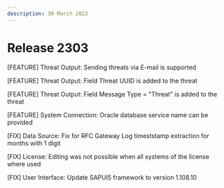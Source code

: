 ```yaml
---
description: 30 March 2023
---
```


# Release 2303

\[FEATURE] Threat Output: Sending threats via E-mail is supported

\[FEATURE] Threat Output: Field Threat UUID is added to the threat

\[FEATURE] Threat Output: Field Message Type = "Threat" is added to the threat

\[FEATURE] System Connection: Oracle database service name can be provided

\[FIX] Data Source: Fix for RFC Gateway Log timeststamp extraction for months with 1 digit

\[FIX] License: Editing was not possible when all systems of the license where used

\[FIX] User Interface: Update SAPUI5 framework to version 1.108.10
